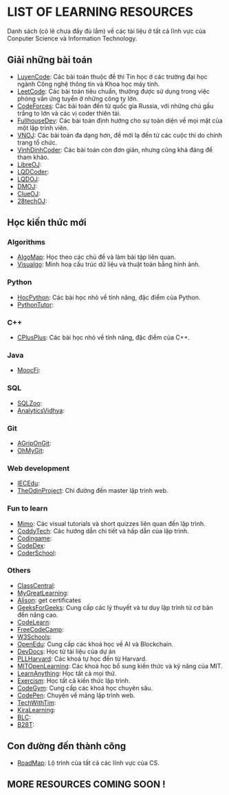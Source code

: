 # LIST OF LEARNING RESOURCES

Danh sách (có lẽ chưa đầy đủ lắm) về các tài liệu ở tất cả lĩnh vực của Conputer Science và Information Technology.

## Giải những bài toán

- [LuyenCode](https://luyencode.net): Các bài toán thuộc đề thi Tin học ở các trường đại học ngành Công nghệ thông tin và Khoa học máy tính.
- [LeetCode](https://leetcode.com): Các bài toán tiêu chuẩn, thường được sử dụng trong việc phỏng vấn ứng tuyển ở những công ty lớn.
- [CodeForces](https://codeforces.com): Các bài toán đến từ quốc gia Russia, với những chú gấu trắng to lớn và các vị coder thiên tài.
- [FullhouseDev](https://fullhousedev.com): Các bài toán định hướng cho sự toàn diện về mọi mặt của một lập trình viên.
- [VNOJ](https://oj.vnoi.info): Các bài toán đa dạng hơn, đề mới lạ đến từ các cuộc thi do chính trang tổ chức.
- [VinhDinhCoder](https://vinhdinhcoder.net): Các bài toán còn đơn giản, nhưng cũng khá đáng để tham khảo.
- [LibreOJ](https://loj.ac):
- [LQDCoder](https://lequydon.ntucoder.net): 
- [LQDOJ](https://lqdoj.edu.vn):
- [DMOJ](https://dmoj.ca):
- [ClueOJ](https://oj.clue.edu.vn):
- [28techOJ](http://oj.28tech.com.vn): 

## Học kiến thức mới

### Algorithms

- [AlgoMap](https://algomap.io): Học theo các chủ đề và làm bài tập liên quan.
- [Visualgo](https://visualgo.net): Minh hoạ cấu trúc dữ liệu và thuật toán bằng hình ảnh.

### Python

- [HocPython](https://hocpython.org): Các bài học nhỏ về tính năng, đặc điểm của Python.
- [PythonTutor](https://pythontutor.com): 

### C++

- [CPlusPlus](https://cplusplus.com): Các bài học nhỏ về tính năng, đặc điểm của C++.

### Java

- [MoocFi](https://java-programming.mooc.fi): 

### SQL

- [SQLZoo](https://sqlzoo.net):
- [AnalyticsVidhya](https://www.analyticsvidhya.com): 

### Git

- [AGripOnGit](https://agripongit.vincenttunru.com): 
- [OhMyGit](https://ohmygit.org): 

### Web development

- [IECEdu](https://iecedu.vn): 
- [TheOdinProject](https://www.theodinproject.com): Chỉ đường đến master lập trình web.

### Fun to learn

- [Mimo](https://mimo.org): Các visual tutorials và short quizzes liên quan đến lập trình.
- [CoddyTech](https://coddy.tech): Các hướng dẫn chi tiết và hấp dẫn của lập trình.
- [Codingame](https://www.codingame.com): 
- [CodeDex](https://www.codedex.io):
- [CoderSchool](https://coderschool.vn):

### Others

- [ClassCentral](https://www.classcentral.com): 
- [MyGreatLearning](https://www.mygreatlearning.com): 
- [Alison](https://alison.com): get certificates
- [GeeksForGeeks](https://www.geeksforgeeks.org): Cung cấp các lý thuyết và tư duy lập trình từ cơ bản đến nâng cao.
- [CodeLearn](https://codelearn.io):
- [FreeCodeCamp](https://www.freecodecamp.org):
- [W3Schools](https://www.w3schools.com): 
- [OpenEdu](https://openedu.net): Cung cấp các khoá học về AI và Blockchain.
- [DevDocs](https://devdocs.io): Học từ tài liệu của dự án
- [PLLHarvard](https://pll.harvard.edu): Các khoá tự học đến từ Harvard.
- [MITOpenLearning](https://ocw.mit.edu): Các khoá học bổ sung kiến thức và kỹ năng của MIT.
- [LearnAnything](https://learn-anything.xyz): Học tất cả mọi thứ.
- [Exercism](https://exercism.org): Học tất cả kiến thức lập trình.
- [CodeGym](https://codegym.vn): Cung cấp các khoá học chuyên sâu.
- [CodePen](https://codepen.io): Chuyên về mảng lập trình web.
- [TechWithTim](https://www.techwithtim.net):
- [KiraLearning](https://kira-learning.com):
- [BLC](https://blog.luyencode.net): 
- [B28T](https://blog.28tech.com.vn): 

## Con đường đến thành công

- [RoadMap](https://roadmap.sh): Lộ trình của tất cả các lĩnh vực của CS.

## MORE RESOURCES COMING SOON !
